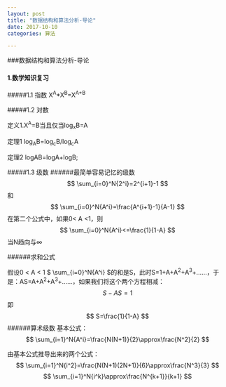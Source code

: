 ```yaml
---
layout: post
title: "数据结构和算法分析-导论"
date: 2017-10-10
categories: 算法

---
```

###数据结构和算法分析-导论
#### 1.数学知识复习

#####1.1 指数
X<sup>A</sup>*X<sup>B</sup>=X<sup>A+B</sup>

#####1.2 对数

定义1.X<sup>A</sup>=B当且仅当log<sub>x</sub>B=A

定理1 log<sub>A</sub>B=log<sub>c</sub>B/log<sub>c</sub>A

定理2 logAB=logA+logB;

#####1.3 级数
######最简单容易记忆的级数
$$
\sum_{i=0}^N{2^i}=2^{i+1}-1
$$
和
$$
\sum_{i=0}^N{A^i}=\frac{A^{i+1}-1}{A-1}
$$
在第二个公式中，如果0< A <1，则
$$
\sum_{i=0}^N{A^i}<=\frac{1}{1-A}
$$
当N趋向与$\infty$

######求和公式

假设0 < A < 1 $
\sum_{i=0}^N{A^i}
$的和是S，此时S=1+A+A<sup>2</sup>+A<sup>3</sup>+……，于是：AS=A+A<sup>2</sup>+A<sup>3</sup>+……，如果我们将这个两个方程相减：
$$
S-AS=1
$$
即
$$
S=\frac{1}{1-A}
$$
######算术级数
基本公式：
$$
\sum_{i=1}^N{A^i}=\frac{N(N+1)}{2}\approx\frac{N^2}{2}
$$

由基本公式推导出来的两个公式：
$$
\sum_{i=1}^N{i^2}=\frac{N(N+1)(2N+1)}{6}\approx\frac{N^3}{3}
$$
$$
\sum_{i=1}^N{i^k}\approx\frac{N^{k+1}}{k+1}
$$


